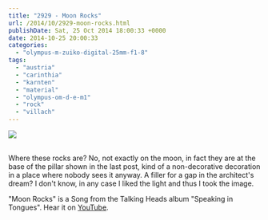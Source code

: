 ```yaml
---
title: "2929 - Moon Rocks"
url: /2014/10/2929-moon-rocks.html
publishDate: Sat, 25 Oct 2014 18:00:33 +0000
date: 2014-10-25 20:00:33
categories: 
  - "olympus-m-zuiko-digital-25mm-f1-8"
tags: 
  - "austria"
  - "carinthia"
  - "karnten"
  - "material"
  - "olympus-om-d-e-m1"
  - "rock"
  - "villach"
---
```

<div class="container">
<div class="center"><a target="_blank" href="https://d25zfm9zpd7gm5.cloudfront.net/1200x1200/2014/20141005_161056_lr.jpg"><img src="https://d25zfm9zpd7gm5.cloudfront.net/0600x0600/2014/20141005_161056_lr.jpg" /></a></div>
</div>
<br />

Where these rocks are? No, not exactly on the moon, in fact they are at the base of the pillar shown in the last post, kind of a non-decorative decoration in a place where nobody sees it anyway. A filler for a gap in the architect's dream? I don't know, in any case I liked the light and thus I took the image.

"Moon Rocks" is a Song from the Talking Heads album "Speaking in Tongues". Hear it on <a href="https://www.youtube.com/watch?v=G_30A9fieqM" target="_blank">YouTube</a>.
